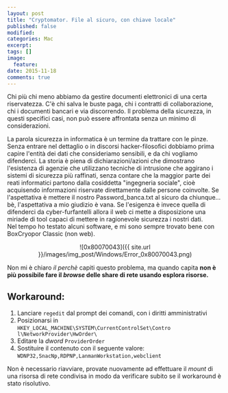 ```yaml
---
layout: post
title: "Cryptomator. File al sicuro, con chiave locale"
published: false
modified:
categories:	Mac
excerpt:
tags: []
image:
  feature:
date: 2015-11-18
comments: true
---
```


Chi più chi meno abbiamo da gestire documenti elettronici di una certa riservatezza. C'è chi salva le buste paga, chi i contratti di collaborazione, chi i documenti bancari e via discorrendo. Il problema della sicurezza, in questi specifici casi, non può essere affrontata senza un minimo di considerazioni.<br>

La parola sicurezza in informatica è un termine da trattare con le pinze. Senza entrare nel dettaglio o in discorsi hacker-filosofici dobbiamo prima capire l'entità dei dati che consideriamo sensibili, e da chi vogliamo difenderci. La storia è piena di dichiarazioni/azioni che dimostrano l'esistenza di agenzie che utilizzano tecniche di intrusione che aggirano i sistemi di sicurezza più raffinati, senza contare che la maggior parte dei reati informatici partono dalla cosiddetta "ingegneria sociale", cioè acquisendo informazioni riservate direttamente dalle persone coinvolte. Se l'aspettativa è mettere il nostro Password_banca.txt al sicuro da chiunque... bè, l'aspettativa a mio giudizio è vana. Se l'esigenza è invece quella di difenderci da cyber-furfantelli allora il web ci mette a disposizione una miriade di tool capaci di mettere in ragionevole sicurezza i nostri dati.<br>
Nel tempo ho testato alcuni software, e mi sono sempre trovato bene con BoxCryopor Classic (non web).

<div style="text-align:center" markdown="1">
![0x80070043]({{ site.url }}/images/img_post/Windows/Error_0x80070043.png)
</div>

Non mi è chiaro *il perchè* capiti questo problema, ma quando capita **non è più possibile fare il *browse* delle share di rete usando esplora risorse.**<br>

## Workaround:
1. Lanciare `regedit` dal prompt dei comandi, con i diritti amministrativi
2. Posizionarsi in <br> `HKEY_LOCAL_MACHINE\SYSTEM\CurrentControlSet\Contro l\NetworkProvider\HwOrder\`
3. Editare la *dword* `ProviderOrder`
4. Sostituire il contenuto con il seguente valore:<br>
`WDNP32,SnacNp,RDPNP,LanmanWorkstation,webclient`


Non è necessario riavviare, provate nuovamente ad effettuare il *mount* di una risorsa di rete condivisa in modo da verificare subito se il workaround è stato risolutivo.